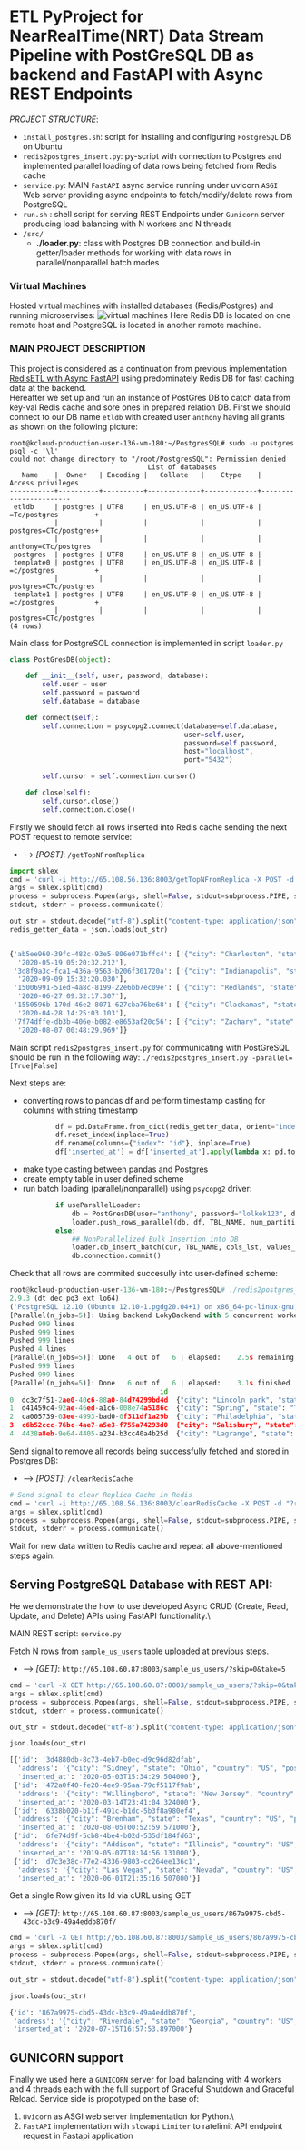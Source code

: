 # ETL PyProject for NearRealTime(NRT) Data Stream Pipeline with PostGreSQL DB as backend and FastAPI with Async REST Endpoints

*PROJECT STRUCTURE*:
- `install_postgres.sh`: script for installing and configuring `PostgreSQL` DB on Ubuntu 
- `redis2postgres_insert.py`: py-script with connection to Postgres and implemented parallel loading of data rows being fetched from Redis cache 
- `service.py`: MAIN `FastAPI` async service running under uvicorn `ASGI` Web server providing async endpoints to fetch/modify/delete rows from PostgreSQL 
- `run.sh` : shell script for serving REST Endpoints under `Gunicorn` server producing load balancing with N workers and N threads  
- `/src/`
  - **./loader.py**: class with Postgres DB connection and build-in getter/loader methods for working with data rows 
  in parallel/nonparallel batch modes  

### Virtual Machines
Hosted virtual machines with installed databases (Redis/Postgres) and running microservises:
![virtual machines](./img/virt_machines.png)
Here Redis DB is located on one remote host and PostgreSQL is located in another remote machine.

### MAIN PROJECT DESCRIPTION
This project is considered as a continuation from previous implementation [RedisETL with Async FastAPI](https://github.com/antyan001/RedisETL) using predominately Redis DB for fast caching data at the backend.  
Hereafter we set up and run an instance of PostGres DB to catch data from key-val Redis cache and sore ones in prepared relation DB.
First we should connect to our DB name `etldb` with created user `anthony` having all grants as shown on the following picture: 
```postgresql
root@kcloud-production-user-136-vm-180:~/PostgresSQL# sudo -u postgres psql -c '\l'
could not change directory to "/root/PostgresSQL": Permission denied
                                  List of databases
   Name    |  Owner   | Encoding |   Collate   |    Ctype    |   Access privileges   
-----------+----------+----------+-------------+-------------+-----------------------
 etldb     | postgres | UTF8     | en_US.UTF-8 | en_US.UTF-8 | =Tc/postgres         +
           |          |          |             |             | postgres=CTc/postgres+
           |          |          |             |             | anthony=CTc/postgres
 postgres  | postgres | UTF8     | en_US.UTF-8 | en_US.UTF-8 | 
 template0 | postgres | UTF8     | en_US.UTF-8 | en_US.UTF-8 | =c/postgres          +
           |          |          |             |             | postgres=CTc/postgres
 template1 | postgres | UTF8     | en_US.UTF-8 | en_US.UTF-8 | =c/postgres          +
           |          |          |             |             | postgres=CTc/postgres
(4 rows)
```
Main class for PostgreSQL connection is implemented in script `loader.py`
```python
class PostGresDB(object):

    def __init__(self, user, password, database):
        self.user = user
        self.password = password
        self.database = database

    def connect(self):
        self.connection = psycopg2.connect(database=self.database,
                                           user=self.user,
                                           password=self.password,
                                           host="localhost",
                                           port="5432")

        self.cursor = self.connection.cursor()

    def close(self):
        self.cursor.close()
        self.connection.close()
```
Firstly we should fetch all rows inserted into Redis cache sending the next POST request to remote service:
* --> *[POST]*: `/getTopNFromReplica`
```python
import shlex
cmd = 'curl -i http://65.108.56.136:8003/getTopNFromReplica -X POST -d "?replica=sample_us_users&topn=-1"'
args = shlex.split(cmd)
process = subprocess.Popen(args, shell=False, stdout=subprocess.PIPE, stderr=subprocess.PIPE)
stdout, stderr = process.communicate()

out_str = stdout.decode("utf-8").split("content-type: application/json")[-1].strip()
redis_getter_data = json.loads(out_str)


{'ab5ee960-39fc-482c-93e5-806e071bffc4': ['{"city": "Charleston", "state": "West Virginia", "country": "US", "postCode": "29492"}',
  '2020-05-19 05:20:32.212'],
 '3d8f9a3c-fca1-436a-9563-b206f301720a': ['{"city": "Indianapolis", "state": "Indiana", "country": "US", "postCode": "46254"}',
  '2020-09-09 15:32:20.030'],
 '15006991-51ed-4a8c-8199-22e6bb7ec09e': ['{"city": "Redlands", "state": "California", "country": "US", "postCode": "92374"}',
  '2020-06-27 09:32:17.307'],
 '1550596b-170d-46e2-8071-627cba76be68': ['{"city": "Clackamas", "state": "Oregon", "country": "US", "postCode": "97015"}',
  '2020-04-28 14:25:03.103'],
 '7f74dffe-db3b-406e-b082-e8653af20c56': ['{"city": "Zachary", "state": "Louisiana", "country": "US", "postCode": "70791"}',
  '2020-08-07 00:48:29.969']}
```
Main script `redis2postgres_insert.py` for communicating with PostGreSQL should be run in the following way:
``./redis2postgres_insert.py -parallel=[True|False]``

Next steps are:
- converting rows to pandas df and perform timestamp casting for columns with string timestamp
    ```python
            df = pd.DataFrame.from_dict(redis_getter_data, orient="index", columns=["address", "inserted_at"])
            df.reset_index(inplace=True)
            df.rename(columns={"index": "id"}, inplace=True)
            df['inserted_at'] = df['inserted_at'].apply(lambda x: pd.to_datetime(x))
    ``` 
- make type casting between pandas and Postgres
- create empty table in user defined scheme
- run batch loading (parallel/nonparallel) using `psycopg2` driver:
    ```python
            if useParallelLoader:
                db = PostGresDB(user="anthony", password="lolkek123", database="etldb")
                loader.push_rows_parallel(db, df, TBL_NAME, num_partitions=5, njobs=5, verbose=True)
            else:
                ## NonParallelized Bulk Insertion into DB
                loader.db_insert_batch(cur, TBL_NAME, cols_lst, values_list)
                db.connection.commit()
    ```
Check that all rows are commited succesully into user-defined scheme:
```python
root@kcloud-production-user-136-vm-180:~/PostgresSQL# ./redis2postgres_insert.py -parallel=True
2.9.3 (dt dec pq3 ext lo64)
('PostgreSQL 12.10 (Ubuntu 12.10-1.pgdg20.04+1) on x86_64-pc-linux-gnu, compiled by gcc (Ubuntu 9.3.0-17ubuntu1~20.04) 9.3.0, 64-bit',)
[Parallel(n_jobs=5)]: Using backend LokyBackend with 5 concurrent workers.
Pushed 999 lines 
Pushed 999 lines 
Pushed 999 lines 
Pushed 4 lines 
[Parallel(n_jobs=5)]: Done   4 out of   6 | elapsed:    2.5s remaining:    1.2s
Pushed 999 lines 
Pushed 999 lines 
[Parallel(n_jobs=5)]: Done   6 out of   6 | elapsed:    3.1s finished
                                     id                                            address             inserted_at
0  dc3c7f51-2ae0-40c6-88a0-84d74299bd4d  {"city": "Lincoln park", "state": "Michigan", ... 2020-08-05 21:14:33.994
1  d41459c4-92ae-46ed-a1c6-008e74a5186c  {"city": "Spring", "state": "Texas", "country"... 2020-11-25 16:55:37.199
2  ca005739-03ee-4993-bad0-0f311df1a29b  {"city": "Philadelphia", "state": "Pennsylvani... 2020-08-09 22:03:48.910
3  c6b52ccc-76bc-4ae7-a5e3-f755a74293d0  {"city": "Salisbury", "state": "North Carolina... 2020-06-01 23:20:31.093
4  4438a8eb-9e64-4405-a234-b3cc40a4b25d  {"city": "Lagrange", "state": "US-OUT", "count... 2020-08-15 23:13:51.984
```

Send signal to remove all records being successfully fetched and stored in Postgres DB:
* --> *[POST]*: `/clearRedisCache`
```python
# Send signal to clear Replica Cache in Redis
cmd = 'curl -i http://65.108.56.136:8003/clearRedisCache -X POST -d "?replica=sample_us_users&remove=True"'
args = shlex.split(cmd)
process = subprocess.Popen(args, shell=False, stdout=subprocess.PIPE, stderr=subprocess.PIPE)
stdout, stderr = process.communicate()
```
Wait for new data written to Redis cache and repeat all above-mentioned steps again.

## Serving PostgreSQL Database with REST API:
He we demonstrate the how to use developed Async CRUD (Create, Read, Update, and Delete) APIs using FastAPI functionality.\

MAIN REST script: ``service.py``

Fetch N rows from `sample_us_users` table uploaded at previous steps.
* --> *[GET]*: `http://65.108.60.87:8003/sample_us_users/?skip=0&take=5`
```python
cmd = 'curl -X GET http://65.108.60.87:8003/sample_us_users/?skip=0&take=5'
args = shlex.split(cmd)
process = subprocess.Popen(args, shell=False, stdout=subprocess.PIPE, stderr=subprocess.PIPE)
stdout, stderr = process.communicate()

out_str = stdout.decode("utf-8").split("content-type: application/json")[-1].strip()

json.loads(out_str)

[{'id': '3d4880db-8c73-4eb7-b0ec-d9c96d82dfab',
  'address': '{"city": "Sidney", "state": "Ohio", "country": "US", "postCode": "59270"}',
  'inserted_at': '2020-05-03T15:34:29.504000'},
 {'id': '472a0f40-fe20-4ee9-95aa-79cf5117f9ab',
  'address': '{"city": "Willingboro", "state": "New Jersey", "country": "US", "postCode": "08046"}',
  'inserted_at': '2020-03-14T23:41:04.324000'},
 {'id': '6338b020-b11f-491c-b1dc-5b3f8a980ef4',
  'address': '{"city": "Brenham", "state": "Texas", "country": "US", "postCode": "77833"}',
  'inserted_at': '2020-08-05T00:52:59.571000'},
 {'id': '6fe74d9f-5cb8-4be4-b02d-535df184fd63',
  'address': '{"city": "Addison", "state": "Illinois", "country": "US", "postCode": "60101"}',
  'inserted_at': '2019-05-07T18:14:56.131000'},
 {'id': 'd7c3e38c-77e2-4336-9803-cc264ee136c1',
  'address': '{"city": "Las Vegas", "state": "Nevada", "country": "US", "postCode": "89135"}',
  'inserted_at': '2020-06-01T21:35:16.507000'}]
``` 

Get a single Row given its Id via cURL using GET
* --> *[GET]*: `http://65.108.60.87:8003/sample_us_users/867a9975-cbd5-43dc-b3c9-49a4eddb870f/`
```python
cmd = 'curl -X GET http://65.108.60.87:8003/sample_us_users/867a9975-cbd5-43dc-b3c9-49a4eddb870f/'
args = shlex.split(cmd)
process = subprocess.Popen(args, shell=False, stdout=subprocess.PIPE, stderr=subprocess.PIPE)
stdout, stderr = process.communicate()

out_str = stdout.decode("utf-8").split("content-type: application/json")[-1].strip()

json.loads(out_str)

{'id': '867a9975-cbd5-43dc-b3c9-49a4eddb870f',
 'address': '{"city": "Riverdale", "state": "Georgia", "country": "US", "postCode": "30274"}',
 'inserted_at': '2020-07-15T16:57:53.897000'}
```

## GUNICORN support
Finally we used here a `GUNICORN` server for load balancing with 4 workers and 4 threads each with the full support of Graceful Shutdown and Graceful Reload.
Service side is propotyped on the base of: 
1. `Uvicorn` as ASGI web server implementation for Python.\
1. `FastAPI` implementation with `slowapi` `Limiter` to ratelimit API endpoint request in Fastapi application